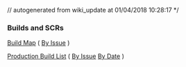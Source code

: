 // autogenerated from wiki_update at 01/04/2018 10:28:17 */
### Builds and SCRs ###

[Build Map](../../buildmap.md) ( [By Issue](../../issuemap.md) )

[Production Build List](../../bldeploy.md) ( [By Issue](../../issuedeploy.md) [By Date](../../datedeploy.md) )
